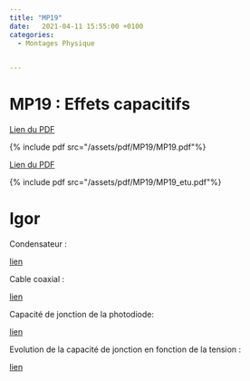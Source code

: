 ```yaml
---
title: "MP19"
date:   2021-04-11 15:55:00 +0100
categories:
  - Montages Physique

  
---
```


# MP19 : Effets capacitifs

[Lien du PDF](/assets/pdf/MP19/MP19.pdf)

{% include pdf src="/assets/pdf/MP19/MP19.pdf"%}

[Lien du PDF](/assets/pdf/MP19/MP19_etu.pdf)

{% include pdf src="/assets/pdf/MP19/MP19_etu.pdf"%}


# Igor 

Condensateur :

<a href="/assets/pdf/MP19/072.1_Condensateur.pxp" download>lien</a>

Cable coaxial :

<a href="/assets/pdf/MP19/075.1-cable_coaxial_manipOB.pxp" download>lien</a>

Capacité de jonction de la photodiode:

<a href="/assets/pdf/MP12/083.6-Capacite_jonction_photodiode.pxp" download>lien</a>

Evolution de la capacité de jonction en fonction de la tension :

<a href="/assets/pdf/MP12/083.5-Evolution_capacite_jonction.pxp" download>lien</a>
